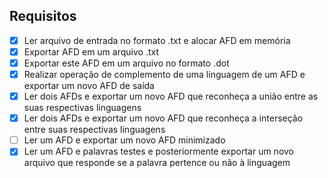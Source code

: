 
## Requisitos

- [x] Ler arquivo de entrada no formato .txt e alocar AFD em memória
- [x] Exportar AFD em um arquivo .txt
- [x] Exportar este AFD em um arquivo no formato .dot
- [x] Realizar operação de complemento de uma linguagem de um AFD e exportar um novo AFD de saída
- [x] Ler dois AFDs e exportar um novo AFD que reconheça a união entre as suas respectivas linguagens
- [x] Ler dois AFDs e exportar um novo AFD que reconheça a interseção entre suas respectivas linguagens
- [ ] Ler um AFD e exportar um novo AFD minimizado
- [x] Ler um AFD e palavras testes e posteriormente exportar um novo arquivo que responde se a palavra pertence ou não à linguagem